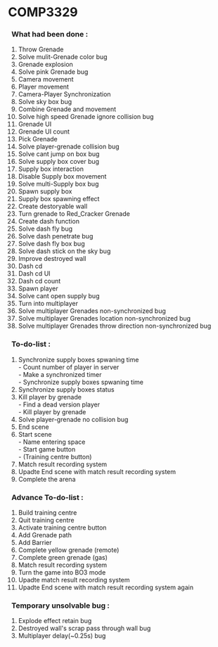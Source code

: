 # COMP3329
### &nbsp;&nbsp;What had been done :
1. Throw Grenade 
2. Solve mulit-Grenade color bug
3. Grenade explosion
4. Solve pink Grenade bug
5. Camera movement
6. Player movement
7. Camera-Player Synchronization
8. Solve sky box bug 
9. Combine Grenade and movement
10. Solve high speed Grenade ignore collision bug
11. Grenade UI
12. Grenade UI count
13. Pick Grenade
14. Solve player-grenade collision bug
15. Solve cant jump on box bug
16. Solve supply box cover bug 
17. Supply box interaction
18. Disable Supply box movement
19. Solve multi-Supply box bug
20. Spawn supply box
21. Supply box spawning effect
22. Create destoryable wall
23. Turn grenade to Red_Cracker Grenade
24. Create dash function
25. Solve dash fly bug
26. Solve dash penetrate bug
27. Solve dash fly box bug
28. Solve dash stick on the sky bug
29. Improve destroyed wall
30. Dash cd
31. Dash cd UI
32. Dash cd count
33. Spawn player
34. Solve cant open supply bug
35. Turn into multiplayer
36. Solve multiplayer Grenades non-synchronized bug 
37. Solve multiplayer Grenades location non-synchronized bug 
38. Solve multiplayer Grenades throw direction non-synchronized bug 
### &nbsp;&nbsp;To-do-list :
1. Synchronize supply boxes spwaning time 
<br/> - Count number of player in server
<br/> - Make a synchronized timer
<br/> - Synchronize supply boxes spwaning time 
2. Synchronize supply boxes status
3. Kill player by grenade
<br /> - Find a dead version player
<br /> - Kill player by grenade
4. Solve player-grenade no collision bug
5. End scene
6. Start scene 
<br /> - Name entering space
<br /> - Start game button
<br /> - (Training centre button)
7. Match result recording system 
8. Upadte End scene with match result recording system 
9. Complete the arena
### &nbsp;&nbsp;Advance To-do-list :
1. Build training centre
2. Quit training centre
3. Activate training centre button 
4. Add Grenade path 
5. Add Barrier
6. Complete yellow grenade (remote)
7. Complete green grenade (gas)
8. Match result recording system 
9. Turn the game into BO3 mode
10. Upadte match result recording system
11. Upadte End scene with match result recording system again 
### &nbsp;&nbsp;Temporary unsolvable bug :
1. Explode effect retain bug
2. Destroyed wall's scrap pass through wall bug 
3. Multiplayer delay(~0.25s) bug
